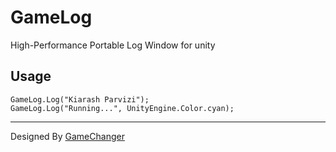 # GameLog
High-Performance Portable Log Window for unity

## Usage
```
GameLog.Log("Kiarash Parvizi");
GameLog.Log("Running...", UnityEngine.Color.cyan);
```

---

Designed By [GameChanger](https://github.com/Kiarash-Parvizi)
